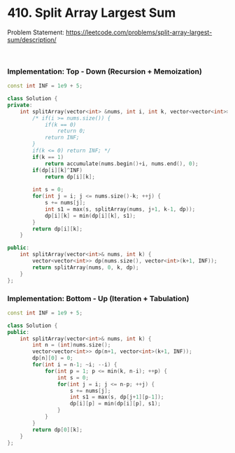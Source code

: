 # 410. Split Array Largest Sum
Problem Statement: <https://leetcode.com/problems/split-array-largest-sum/description/>   


&nbsp;
&nbsp;

### Implementation: Top - Down (Recursion + Memoization)
```cpp
const int INF = 1e9 + 5;

class Solution {
private:
    int splitArray(vector<int> &nums, int i, int k, vector<vector<int>> &dp) {
        /* if(i >= nums.size()) {
            if(k == 0)
                return 0;
            return INF;
        }
        if(k <= 0) return INF; */
        if(k == 1)
            return accumulate(nums.begin()+i, nums.end(), 0);
        if(dp[i][k]^INF)
            return dp[i][k];
        
        int s = 0;
        for(int j = i; j <= nums.size()-k; ++j) {
            s += nums[j];
            int s1 = max(s, splitArray(nums, j+1, k-1, dp));
            dp[i][k] = min(dp[i][k], s1);
        }
        return dp[i][k];
    }

public:
    int splitArray(vector<int>& nums, int k) {
        vector<vector<int>> dp(nums.size(), vector<int>(k+1, INF));
        return splitArray(nums, 0, k, dp);
    }
};
```

### Implementation: Bottom - Up (Iteration + Tabulation)
```cpp
const int INF = 1e9 + 5;

class Solution {
public:
    int splitArray(vector<int>& nums, int k) {
        int n = (int)nums.size();
        vector<vector<int>> dp(n+1, vector<int>(k+1, INF));
        dp[n][0] = 0;
        for(int i = n-1; ~i; --i) {
            for(int p = 1; p <= min(k, n-i); ++p) {
                int s = 0;
                for(int j = i; j <= n-p; ++j) {
                    s += nums[j];
                    int s1 = max(s, dp[j+1][p-1]);
                    dp[i][p] = min(dp[i][p], s1);
                }
            }
        }
        return dp[0][k];
    }
};
```
